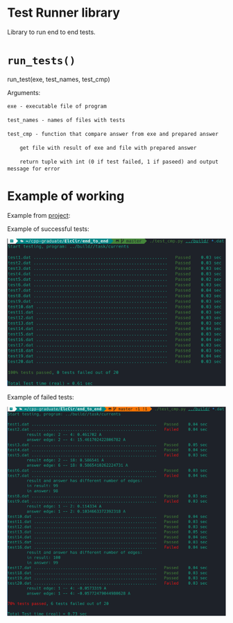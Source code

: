 # Test Runner library

Library to run end to end tests.
# `run_tests()`

run_test(exe, test_names, test_cmp)

Arguments:

    exe - executable file of program 

    test_names - names of files with tests

    test_cmp - function that compare answer from exe and prepared answer

        get file with result of exe and file with prepared answer

        return tuple with int (0 if test failed, 1 if paseed) and output message for error

# Example of working

Example from [project](https://github.com/LegendaryHog/ElcCir.git):

Example of successful tests:

![image](.readme_src/runnernormal.png)

Example of failed tests:

![image](.readme_src/runnererr.png)
